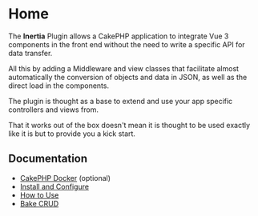 Home
====
The **Inertia** Plugin allows a CakePHP application to integrate Vue 3 components in the front end without the need to write a specific API for data transfer.

All this by adding a Middleware and view classes that facilitate almost automatically the conversion of objects and data in JSON, as well as the direct load in the components.

The plugin is thought as a base to extend and use your app specific controllers and views from.

That it works out of the box doesn't mean it is thought to be used exactly like it is but to provide you a kick start.

Documentation
-------------

* [CakePHP Docker](Documentation/CakePHP-Docker.md) (optional)
* [Install and Configure](Documentation/Installation.md)
* [How to Use](Documentation/How-to-Use.md)
* [Bake CRUD](Documentation/Bake-CRUD.md)